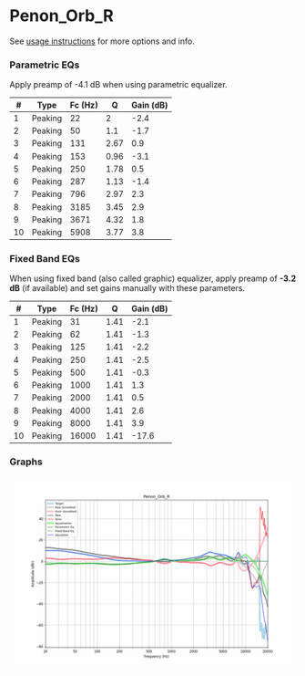 # Penon_Orb_R
See [usage instructions](https://github.com/jaakkopasanen/AutoEq#usage) for more options and info.

### Parametric EQs
Apply preamp of -4.1 dB when using parametric equalizer.

|   # | Type    |   Fc (Hz) |    Q |   Gain (dB) |
|-----|---------|-----------|------|-------------|
|   1 | Peaking |        22 | 2    |        -2.4 |
|   2 | Peaking |        50 | 1.1  |        -1.7 |
|   3 | Peaking |       131 | 2.67 |         0.9 |
|   4 | Peaking |       153 | 0.96 |        -3.1 |
|   5 | Peaking |       250 | 1.78 |         0.5 |
|   6 | Peaking |       287 | 1.13 |        -1.4 |
|   7 | Peaking |       796 | 2.97 |         2.3 |
|   8 | Peaking |      3185 | 3.45 |         2.9 |
|   9 | Peaking |      3671 | 4.32 |         1.8 |
|  10 | Peaking |      5908 | 3.77 |         3.8 |

### Fixed Band EQs
When using fixed band (also called graphic) equalizer, apply preamp of **-3.2 dB** (if available) and set gains manually with these parameters.

|   # | Type    |   Fc (Hz) |    Q |   Gain (dB) |
|-----|---------|-----------|------|-------------|
|   1 | Peaking |        31 | 1.41 |        -2.1 |
|   2 | Peaking |        62 | 1.41 |        -1.3 |
|   3 | Peaking |       125 | 1.41 |        -2.2 |
|   4 | Peaking |       250 | 1.41 |        -2.5 |
|   5 | Peaking |       500 | 1.41 |        -0.3 |
|   6 | Peaking |      1000 | 1.41 |         1.3 |
|   7 | Peaking |      2000 | 1.41 |         0.5 |
|   8 | Peaking |      4000 | 1.41 |         2.6 |
|   9 | Peaking |      8000 | 1.41 |         3.9 |
|  10 | Peaking |     16000 | 1.41 |       -17.6 |

### Graphs
![](./Penon_Orb_R.png)
